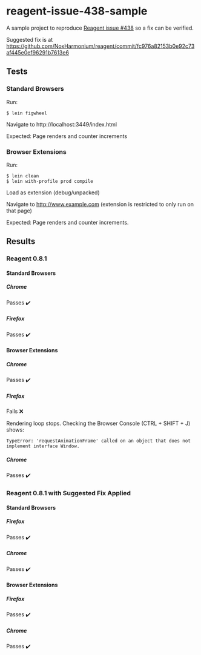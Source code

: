 # reagent-issue-438-sample

A sample project to reproduce [Reagent issue #438](https://github.com/reagent-project/reagent/issues/438)
so a fix can be verified.

Suggested fix is at https://github.com/NoxHarmonium/reagent/commit/fc976a82153b0e92c73af445e0ef96291b7613e6

## Tests

### Standard Browsers

Run:

    $ lein figwheel

Navigate to http://localhost:3449/index.html

Expected: Page renders and counter increments

### Browser Extensions

Run:

    $ lein clean
    $ lein with-profile prod compile

Load as extension (debug/unpacked)

Navigate to http://www.example.com (extension is restricted to only run on that page)

Expected: Page renders and counter increments.

## Results 

### Reagent 0.8.1

#### Standard Browsers

##### Chrome

Passes ✔️

##### Firefox

Passes ✔️

#### Browser Extensions

##### Chrome

Passes ✔️

##### Firefox

Fails ❌

Rendering loop stops. Checking the Browser Console (CTRL + SHIFT + J) shows:

    TypeError: 'requestAnimationFrame' called on an object that does not implement interface Window.

##### Chrome

Passes ✔️

### Reagent 0.8.1 with Suggested Fix Applied

#### Standard Browsers

##### Firefox

Passes ✔️

##### Chrome

Passes ✔️

#### Browser Extensions

##### Firefox

Passes ✔️

##### Chrome

Passes ✔️
